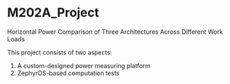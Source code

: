 # M202A_Project
Horizontal Power Comparison of Three Architectures Across Different Work Loads

This project consists of two aspects:
1) A custom-designed power measuring platform
2) ZephyrOS-based computation tests 


